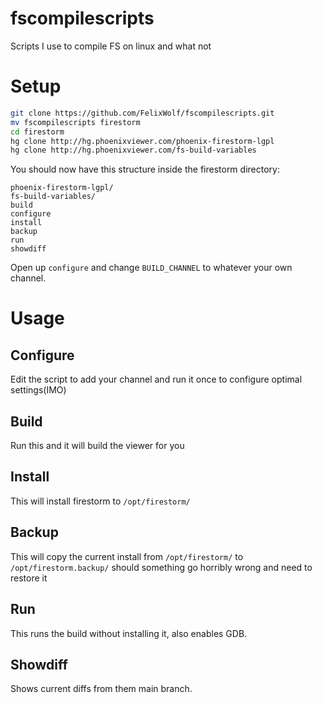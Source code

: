 # fscompilescripts
Scripts I use to compile FS on linux and what not

# Setup
```bash
git clone https://github.com/FelixWolf/fscompilescripts.git
mv fscompilescripts firestorm
cd firestorm
hg clone http://hg.phoenixviewer.com/phoenix-firestorm-lgpl
hg clone http://hg.phoenixviewer.com/fs-build-variables
```

You should now have this structure inside the firestorm directory:
```
phoenix-firestorm-lgpl/
fs-build-variables/
build
configure
install
backup
run
showdiff
```

Open up `configure` and change `BUILD_CHANNEL` to whatever your own channel.

# Usage
## Configure
Edit the script to add your channel and run it once to configure optimal settings(IMO)

## Build
Run this and it will build the viewer for you

## Install
This will install firestorm to `/opt/firestorm/`

## Backup
This will copy the current install from `/opt/firestorm/` to `/opt/firestorm.backup/` should something go horribly wrong and need to restore it

## Run
This runs the build without installing it, also enables GDB.

## Showdiff
Shows current diffs from them main branch.

